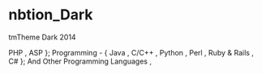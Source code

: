 nbtion_Dark
===========

tmTheme Dark 2014

PHP , ASP }; Programming - { Java , C/C++ , Python , Perl , Ruby & Rails , C# }; And Other Programming Languages ,
